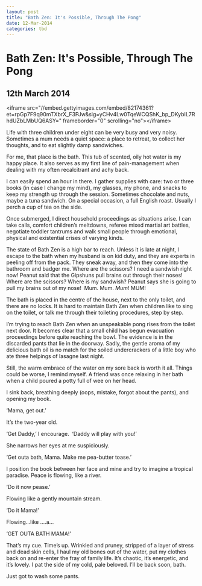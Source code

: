 ```yaml
---
layout: post
title: "Bath Zen: It's Possible, Through The Pong"
date: 12-Mar-2014
categories: tbd
---
```


# Bath Zen: It's Possible, Through The Pong

## 12th March 2014

&lt;iframe src="//embed.gettyimages.com/embed/82174361?et=rpGp7F9q90mTXbrX_F3PJw&amp;sig=yCHv4Lw0TqeWCQShK_bp_DKybIL7RhdUZbLMbUQ6ASY=" frameborder="0" scrolling="no"&gt;&lt;/iframe&gt;

Life with three children under eight can be very busy and very noisy. Sometimes a mum needs a quiet space: a place to retreat,   to collect her thoughts, and to eat slightly damp sandwiches.

For me, that place is the bath. This tub of scented, oily hot water is my happy place. It also serves as my first line of pain-management when dealing with my often recalcitrant and achy back.

I can easily spend an hour in there. I gather supplies with care: two or three books (in case I change my mind), my glasses, my phone, and snacks to keep my strength up through the session. Sometimes chocolate and nuts, maybe a tuna sandwich. On a special occasion, a full English roast. Usually I perch a cup of tea on the side.

Once submerged, I direct household proceedings as situations arise. I can take calls, comfort children’s meltdowns, referee mixed martial art battles, negotiate toddler tantrums and walk small people through emotional, physical and existential crises of varying kinds.

The state of Bath Zen is a high bar to reach. Unless it is late at night, I escape to the bath when my husband is on kid duty, and they are experts in peeling off from the pack. They sneak away, and then they come into the bathroom and badger me. Where are the scissors? I need a sandwish right now! Peanut said that the Gipshuns pull brains out through their noses! Where are the scissors? Where is my sandwish? Peanut says she is going to pull my brains out of my nose!  Mum. Mum. *Mum*! MUM!

The bath is placed in the centre of the house, next to the only toilet, and there are no locks. It is hard to maintain Bath Zen when children like to sing on the toilet, or talk me through their toileting procedures, step by step.

I’m trying to reach Bath Zen when an unspeakable pong rises from the toilet next door. It becomes clear that a small child has begun evacuation proceedings before quite reaching the bowl. The evidence is in the discarded pants that lie in the doorway. Sadly, the gentle aroma of my delicious bath oil is no match for the soiled undercrackers of a little boy who ate three helpings of lasagne last night.

Still, the warm embrace of the water on my sore back is worth it all. Things could be worse, I remind myself. A friend was once relaxing in her bath when a child poured a potty full of wee on her head.

I sink back, breathing deeply (oops, mistake, forgot about the pants), and opening my book.

‘Mama, get out.’

It’s the two-year old.

‘Get Daddy,’ I encourage.  ‘Daddy will play with you!’

She narrows her eyes at me suspiciously.

‘Get outa bath, Mama. Make me pea-butter toase.’

I position the book between her face and mine and try to imagine a tropical paradise. Peace is flowing, like a river.

‘Do it now pease.’

Flowing like a gently mountain stream.

‘Do it Mama!’

Flowing…like ….a…

‘GET OUTA BATH MAMA!’

That’s my cue. Time’s up. Wrinkled and pruney, stripped of a layer of stress and dead skin cells, I haul my old bones out of the water, put my clothes back on and re-enter the fray of family life. It’s chaotic, it’s energetic, and it’s lovely. I pat the side of my cold, pale beloved. I’ll be back soon, bath.

Just got to wash some pants.
